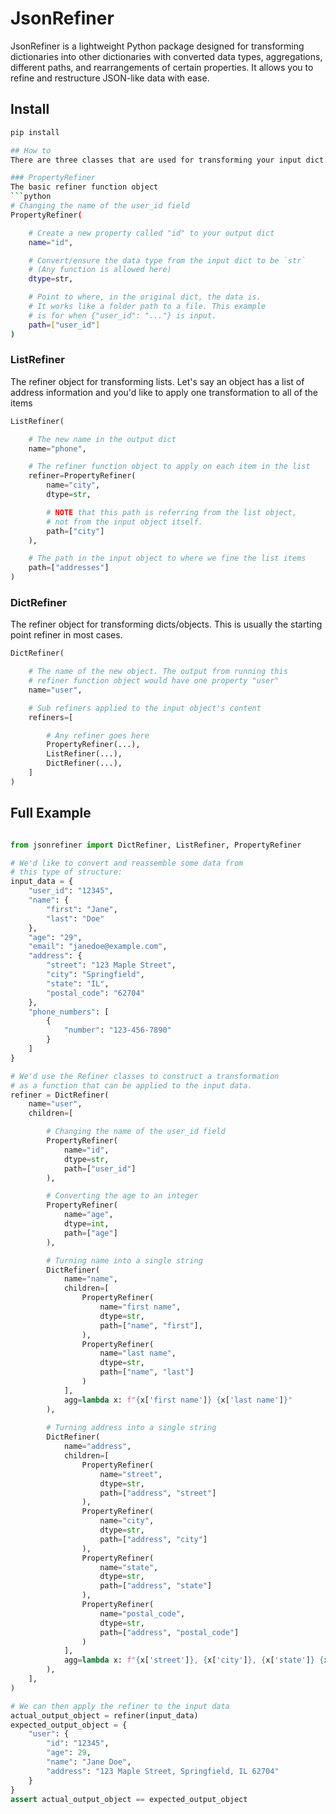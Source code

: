 # JsonRefiner

JsonRefiner is a lightweight Python package designed for transforming dictionaries into other dictionaries with converted data types, aggregations, different paths, and rearrangements of certain properties. It allows you to refine and restructure JSON-like data with ease.

## Install
```bash
pip install 

## How to
There are three classes that are used for transforming your input dict.

### PropertyRefiner
The basic refiner function object
```python
# Changing the name of the user_id field
PropertyRefiner(

    # Create a new property called "id" to your output dict
    name="id",

    # Convert/ensure the data type from the input dict to be `str`
    # (Any function is allowed here)
    dtype=str, 

    # Point to where, in the original dict, the data is.
    # It works like a folder path to a file. This example
    # is for when {"user_id": "..."} is input.
    path=["user_id"]
)
```

### ListRefiner
The refiner object for transforming lists. Let's say an object has a list of address information and you'd like to apply one transformation to all of the items
```python
ListRefiner(

    # The new name in the output dict
    name="phone",

    # The refiner function object to apply on each item in the list
    refiner=PropertyRefiner(
        name="city", 
        dtype=str, 

        # NOTE that this path is referring from the list object,
        # not from the input object itself.
        path=["city"]
    ),

    # The path in the input object to where we fine the list items
    path=["addresses"]
)
```

### DictRefiner
The refiner object for transforming dicts/objects. This is usually the starting point refiner in most cases.

```python
DictRefiner(

    # The name of the new object. The output from running this
    # refiner function object would have one property "user"
    name="user",

    # Sub refiners applied to the input object's content
    refiners=[

        # Any refiner goes here
        PropertyRefiner(...),
        ListRefiner(...),
        DictRefiner(...),
    ]
)
```


## Full Example
```python

from jsonrefiner import DictRefiner, ListRefiner, PropertyRefiner

# We'd like to convert and reassemble some data from 
# this type of structure:
input_data = {
    "user_id": "12345",
    "name": {
        "first": "Jane",
        "last": "Doe"
    },
    "age": "29",
    "email": "janedoe@example.com",
    "address": {
        "street": "123 Maple Street",
        "city": "Springfield",
        "state": "IL",
        "postal_code": "62704"
    },
    "phone_numbers": [
        {
            "number": "123-456-7890"
        }
    ]
}

# We'd use the Refiner classes to construct a transformation
# as a function that can be applied to the input data.
refiner = DictRefiner(
    name="user",
    children=[

        # Changing the name of the user_id field
        PropertyRefiner(
            name="id",
            dtype=str, 
            path=["user_id"]
        ),

        # Converting the age to an integer
        PropertyRefiner(
            name="age",
            dtype=int, 
            path=["age"]
        ),

        # Turning name into a single string
        DictRefiner(
            name="name",
            children=[
                PropertyRefiner(
                    name="first name", 
                    dtype=str, 
                    path=["name", "first"],
                ),
                PropertyRefiner(
                    name="last name", 
                    dtype=str, 
                    path=["name", "last"]
                )
            ],
            agg=lambda x: f"{x['first name']} {x['last name']}"
        ),
        
        # Turning address into a single string
        DictRefiner(
            name="address",
            children=[
                PropertyRefiner(
                    name="street", 
                    dtype=str, 
                    path=["address", "street"]
                ),
                PropertyRefiner(
                    name="city", 
                    dtype=str, 
                    path=["address", "city"]
                ),
                PropertyRefiner(
                    name="state", 
                    dtype=str, 
                    path=["address", "state"]
                ),
                PropertyRefiner(
                    name="postal_code", 
                    dtype=str, 
                    path=["address", "postal_code"]
                )
            ],
            agg=lambda x: f"{x['street']}, {x['city']}, {x['state']} {x['postal_code']}",
        ),
    ],
)

# We can then apply the refiner to the input data
actual_output_object = refiner(input_data)
expected_output_object = {
    "user": {
        "id": "12345", 
        "age": 29, 
        "name": "Jane Doe", 
        "address": "123 Maple Street, Springfield, IL 62704"
    }
}
assert actual_output_object == expected_output_object
```